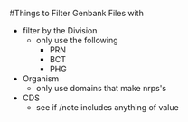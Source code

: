 #Things to Filter Genbank Files with
+ filter by the Division
    + only use the following
      + PRN
      + BCT
      + PHG
+ Organism
    + only use domains that make nrps's
+ CDS
    + see if /note includes anything of value 
